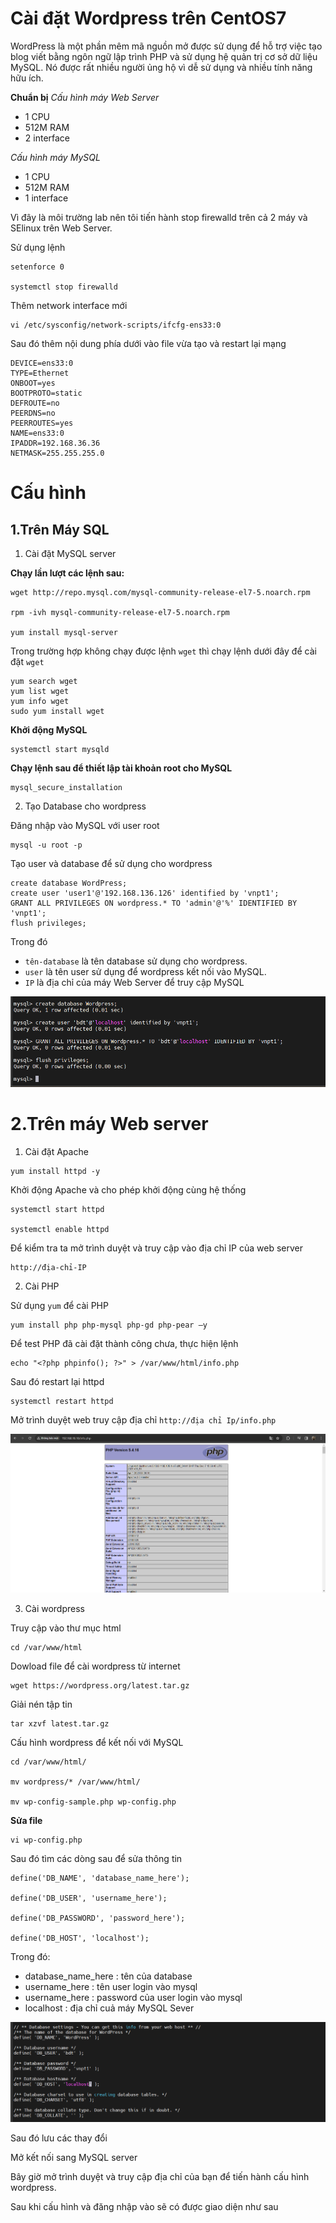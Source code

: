 # Cài đặt Wordpress trên CentOS7

WordPress là một phần mêm mã nguồn mở được sử dụng để hỗ trợ việc tạo blog viết bằng ngôn ngữ lập trình PHP và sử dụng hệ quản trị cơ sở dữ liệu MySQL. Nó được rất nhiều người ủng hộ vì dễ sử dụng và nhiều tính năng hữu ích.

**Chuẩn bị**
*Cấu hình máy Web Server*

- 1 CPU
- 512M RAM
- 2 interface


*Cấu hình máy MySQL*

- 1 CPU
- 512M RAM
- 1 interface

Vì đây là môi trường lab nên tôi tiến hành stop firewalld trên cả 2 máy và SElinux trên Web Server.

Sử dụng lệnh

```
setenforce 0

systemctl stop firewalld

```
Thêm network interface mới 

```
vi /etc/sysconfig/network-scripts/ifcfg-ens33:0
```

Sau đó thêm nội dung phía dưới vào file vừa tạo và restart lại mạng

```
DEVICE=ens33:0
TYPE=Ethernet
ONBOOT=yes
BOOTPROTO=static
DEFROUTE=no
PEERDNS=no
PEERROUTES=yes
NAME=ens33:0
IPADDR=192.168.36.36
NETMASK=255.255.255.0
```

# Cấu hình

## 1.Trên Máy SQL

1. Cài đặt MySQL server

**Chạy lần lượt các lệnh sau:**

```
wget http://repo.mysql.com/mysql-community-release-el7-5.noarch.rpm

rpm -ivh mysql-community-release-el7-5.noarch.rpm

yum install mysql-server

```

Trong trường hợp không chạy được lệnh `wget` thì chạy lệnh dưới đây để cài đặt `wget`

```
yum search wget
yum list wget
yum info wget
sudo yum install wget
```

**Khởi động MySQL**

```
systemctl start mysqld
```
**Chạy lệnh sau để thiết lập tài khoản root cho MySQL**

```
mysql_secure_installation
```


2. Tạo Database cho wordpress

Đăng nhập vào MySQL với user root

```
mysql -u root -p
```

Tạo user và database để sử dụng cho wordpress
```
create database WordPress;
create user 'user1'@'192.168.136.126' identified by 'vnpt1';
GRANT ALL PRIVILEGES ON wordpress.* TO 'admin'@'%' IDENTIFIED BY 'vnpt1';
flush privileges;
```

Trong đó

- `tên-database` là tên database sử dụng cho wordpress.
- `user` là tên user sử dụng để wordpress kết nối vào MySQL.
- `IP` là địa chỉ của máy Web Server để truy cập MySQL

![Alt text](../imgs/wp2.1.png)


# 2.Trên máy Web server

1. Cài đặt Apache

```
yum install httpd -y
```

Khởi động Apache và cho phép khởi động cùng hệ thống

```
systemctl start httpd

systemctl enable httpd
```

Để kiểm tra ta mở trình duyệt và truy cập vào địa chỉ IP của web server

```
http://địa-chỉ-IP
```

2. Cài PHP

Sử dụng `yum` để cài PHP
```
yum install php php-mysql php-gd php-pear –y
```

Để test PHP đã cài đặt thành công chưa, thực hiện lệnh

```
echo "<?php phpinfo(); ?>" > /var/www/html/info.php
```

Sau đó restart lại httpd

```
systemctl restart httpd
```

Mở trình duyệt web truy cập địa chỉ `http://địa chỉ Ip/info.php`

![Alt text](../imgs/wp2.2.png)

3. Cài wordpress

Truy cập vào thư mục html
```
cd /var/www/html
```

Dowload file để cài wordpress từ internet

```
wget https://wordpress.org/latest.tar.gz
```

Giải nén tập tin

```
tar xzvf latest.tar.gz
```

Cấu hình wordpress để kết nối với MySQL

```
cd /var/www/html/

mv wordpress/* /var/www/html/

mv wp-config-sample.php wp-config.php
```


**Sửa file**

```
vi wp-config.php
```

Sau đó tìm các dòng sau để sửa thông tin
```
define('DB_NAME', 'database_name_here');    

define('DB_USER', 'username_here');    

define('DB_PASSWORD', 'password_here');      

define('DB_HOST', 'localhost'); 
```

Trong đó:

- database_name_here : tên của database
- username_here : tên user login vào mysql
- username_here : password của user login vào mysql
- localhost : địa chỉ cuả máy MySQL Sever

![Alt text](../imgs/wp2.3.png)


Sau đó lưu các thay đổi

Mở kết nối sang MySQL server

Bây giờ mở trình duyệt và truy cập địa chỉ của bạn để tiến hành cấu hình wordpress.

Sau khi cấu hình và đăng nhập vào sẽ có được giao diện như sau